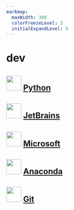 ```yaml
---
markmap:
  maxWidth: 300
  colorFreezeLevel: 3
  initialExpandLevel: 5
---
```


# dev

## <img src='https://i.imgur.com/5WuXRVs.png' style='height:40px;width:auto'> [Python](dev/python/index.md)

## <img src='https://i.imgur.com/c0S3aFz.png' style='height:40px;width:auto'> [JetBrains](dev/jetbrains/index.md)

## <img src='https://i.imgur.com/YeX1O1Q.png' style='height:40px;width:auto'> [Microsoft](dev/meta/index.md)

## <img src='https://i.imgur.com/VbuMhsl.png' style='height:40px;width:auto'> [Anaconda](dev/anaconda/index.md)

## <img src='https://i.imgur.com/nySomdb.png' style='height:40px;width:auto'> [Git](dev/git/index.md)